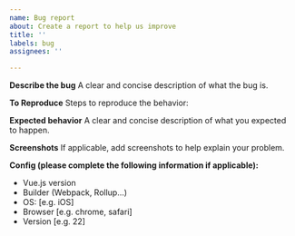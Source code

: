 ```yaml
---
name: Bug report
about: Create a report to help us improve
title: ''
labels: bug
assignees: ''

---
```


**Describe the bug**
A clear and concise description of what the bug is.

**To Reproduce**
Steps to reproduce the behavior:

**Expected behavior**
A clear and concise description of what you expected to happen.

**Screenshots**
If applicable, add screenshots to help explain your problem.

**Config (please complete the following information if applicable):**
 - Vue.js version
 - Builder (Webpack, Rollup...)
 - OS: [e.g. iOS]
 - Browser [e.g. chrome, safari]
 - Version [e.g. 22]
